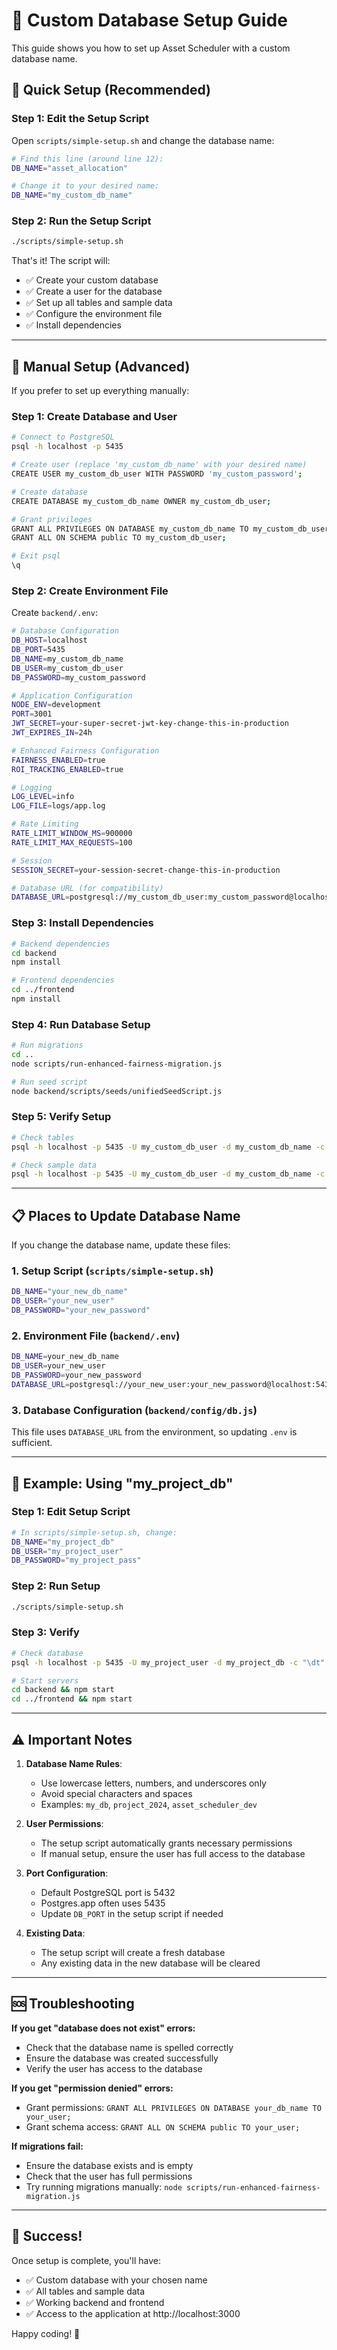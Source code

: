# 🎯 Custom Database Setup Guide

This guide shows you how to set up Asset Scheduler with a custom database name.

## 🚀 Quick Setup (Recommended)

### Step 1: Edit the Setup Script

Open `scripts/simple-setup.sh` and change the database name:

```bash
# Find this line (around line 12):
DB_NAME="asset_allocation"

# Change it to your desired name:
DB_NAME="my_custom_db_name"
```

### Step 2: Run the Setup Script

```bash
./scripts/simple-setup.sh
```

That's it! The script will:
- ✅ Create your custom database
- ✅ Create a user for the database
- ✅ Set up all tables and sample data
- ✅ Configure the environment file
- ✅ Install dependencies

---

## 🔧 Manual Setup (Advanced)

If you prefer to set up everything manually:

### Step 1: Create Database and User

```bash
# Connect to PostgreSQL
psql -h localhost -p 5435

# Create user (replace 'my_custom_db_name' with your desired name)
CREATE USER my_custom_db_user WITH PASSWORD 'my_custom_password';

# Create database
CREATE DATABASE my_custom_db_name OWNER my_custom_db_user;

# Grant privileges
GRANT ALL PRIVILEGES ON DATABASE my_custom_db_name TO my_custom_db_user;
GRANT ALL ON SCHEMA public TO my_custom_db_user;

# Exit psql
\q
```

### Step 2: Create Environment File

Create `backend/.env`:

```bash
# Database Configuration
DB_HOST=localhost
DB_PORT=5435
DB_NAME=my_custom_db_name
DB_USER=my_custom_db_user
DB_PASSWORD=my_custom_password

# Application Configuration
NODE_ENV=development
PORT=3001
JWT_SECRET=your-super-secret-jwt-key-change-this-in-production
JWT_EXPIRES_IN=24h

# Enhanced Fairness Configuration
FAIRNESS_ENABLED=true
ROI_TRACKING_ENABLED=true

# Logging
LOG_LEVEL=info
LOG_FILE=logs/app.log

# Rate Limiting
RATE_LIMIT_WINDOW_MS=900000
RATE_LIMIT_MAX_REQUESTS=100

# Session
SESSION_SECRET=your-session-secret-change-this-in-production

# Database URL (for compatibility)
DATABASE_URL=postgresql://my_custom_db_user:my_custom_password@localhost:5435/my_custom_db_name
```

### Step 3: Install Dependencies

```bash
# Backend dependencies
cd backend
npm install

# Frontend dependencies
cd ../frontend
npm install
```

### Step 4: Run Database Setup

```bash
# Run migrations
cd ..
node scripts/run-enhanced-fairness-migration.js

# Run seed script
node backend/scripts/seeds/unifiedSeedScript.js
```

### Step 5: Verify Setup

```bash
# Check tables
psql -h localhost -p 5435 -U my_custom_db_user -d my_custom_db_name -c "\dt"

# Check sample data
psql -h localhost -p 5435 -U my_custom_db_user -d my_custom_db_name -c "SELECT COUNT(*) FROM organizations;"
```

---

## 📋 Places to Update Database Name

If you change the database name, update these files:

### 1. **Setup Script** (`scripts/simple-setup.sh`)
```bash
DB_NAME="your_new_db_name"
DB_USER="your_new_user"
DB_PASSWORD="your_new_password"
```

### 2. **Environment File** (`backend/.env`)
```bash
DB_NAME=your_new_db_name
DB_USER=your_new_user
DB_PASSWORD=your_new_password
DATABASE_URL=postgresql://your_new_user:your_new_password@localhost:5435/your_new_db_name
```

### 3. **Database Configuration** (`backend/config/db.js`)
This file uses `DATABASE_URL` from the environment, so updating `.env` is sufficient.

---

## 🎯 Example: Using "my_project_db"

### Step 1: Edit Setup Script
```bash
# In scripts/simple-setup.sh, change:
DB_NAME="my_project_db"
DB_USER="my_project_user"
DB_PASSWORD="my_project_pass"
```

### Step 2: Run Setup
```bash
./scripts/simple-setup.sh
```

### Step 3: Verify
```bash
# Check database
psql -h localhost -p 5435 -U my_project_user -d my_project_db -c "\dt"

# Start servers
cd backend && npm start
cd ../frontend && npm start
```

---

## ⚠️ Important Notes

1. **Database Name Rules**:
   - Use lowercase letters, numbers, and underscores only
   - Avoid special characters and spaces
   - Examples: `my_db`, `project_2024`, `asset_scheduler_dev`

2. **User Permissions**:
   - The setup script automatically grants necessary permissions
   - If manual setup, ensure the user has full access to the database

3. **Port Configuration**:
   - Default PostgreSQL port is 5432
   - Postgres.app often uses 5435
   - Update `DB_PORT` in the setup script if needed

4. **Existing Data**:
   - The setup script will create a fresh database
   - Any existing data in the new database will be cleared

---

## 🆘 Troubleshooting

**If you get "database does not exist" errors:**
- Check that the database name is spelled correctly
- Ensure the database was created successfully
- Verify the user has access to the database

**If you get "permission denied" errors:**
- Grant permissions: `GRANT ALL PRIVILEGES ON DATABASE your_db_name TO your_user;`
- Grant schema access: `GRANT ALL ON SCHEMA public TO your_user;`

**If migrations fail:**
- Ensure the database exists and is empty
- Check that the user has full permissions
- Try running migrations manually: `node scripts/run-enhanced-fairness-migration.js`

---

## 🎉 Success!

Once setup is complete, you'll have:
- ✅ Custom database with your chosen name
- ✅ All tables and sample data
- ✅ Working backend and frontend
- ✅ Access to the application at http://localhost:3000

Happy coding! 🚀 